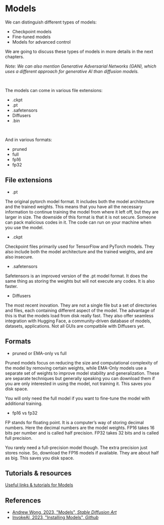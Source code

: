 # Models

We can distinguish different types of models:

- Checkpoint models
- Fine-tuned models
- Models for advanced control

We are going to discuss these types of models in more details in the next chapters.

_Note: We can also mention Generative Adversarial Networks (GAN), which uses a different approach for generative AI than diffusion models._

<br>

The models can come in various file extensions:

- .ckpt
- .pt
- .safetensors
- Diffusers
- .bin

<br>

And in various formats:

- pruned
- full
- fp16
- fp32

## File extensions

- .pt

The original pytorch model format. It includes both the model architecture and the trained weights. This means that you have all the necessary information to continue training the model from where it left off, but they are larger in size. The downside of this format is that it is not secure. Someone can pack malicious codes in it. The code can run on your machine when you use the model.

- .ckpt

Checkpoint files primarily used for TensorFlow and PyTorch models. They also include both the model architecture and the trained weights, and are also insecure.

- .safetensors

Safetensors is an improved version of the .pt model format. It does the same thing as storing the weights but will not execute any codes. It is also faster.

- Diffusers

The most recent inovation. They are not a single file but a set of directories and files, each containing different aspect of the model. The advantage of this is that the models load from disk really fast. They also offer seamless integration with Hugging Face, a community-driven database of models, datasets, applications. Not all GUIs are compatbile with Diffusers yet.

## Formats

- pruned or EMA-only vs full

Pruned models focus on reducing the size and computational complexity of the model by removing certain weights, while EMA-Only models use a separate set of weights to improve model stability and generalization. These are separate techniques but generally speaking you can download them if you are only interested in using the model, not training it. This saves you disk space.

You will only need the full model if you want to fine-tune the model with additional training.

- fp16 vs fp32

FP stands for floating point. It is a computer’s way of storing decimal numbers. Here the decimal numbers are the model weights. FP16 takes 16 bits per number and is called half precision. FP32 takes 32 bits and is called full precision.

You rarely need a full-precision model though. The extra precision just stores noise. So, download the FP16 models if available. They are about half as big. This saves you disk space.

## Tutorials & resources

[Useful links & tutorials for Models](../../resources/models.md)

## References

- [Andrew Wong, 2023, "Models", _Stable Diffusion Art_](https://stable-diffusion-art.com/models/)
- [InvokeAI, 2023, "Installing Models", _Github_](https://github.com/invoke-ai/InvokeAI/blob/main/docs/installation/050_INSTALLING_MODELS.md)
